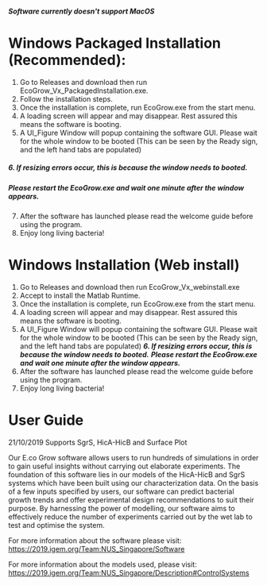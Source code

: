 ##### Software currently doesn't support MacOS
# Windows Packaged Installation (Recommended):
1. Go to Releases and download then run EcoGrow_Vx_PackagedInstallation.exe.
2. Follow the installation steps.
3. Once the installation is complete, run EcoGrow.exe from the start menu.
4. A loading screen will appear and may disappear. Rest assured this means the software is booting.
5. A UI_Figure Window will popup containing the software GUI. Please wait for the whole window to be booted (This can be seen by the Ready sign, and the left hand tabs are populated)
##### 6. If resizing errors occur, this is because the window needs to booted. 
##### Please restart the EcoGrow.exe and wait one minute after the window appears. 
7. After the software has launched please read the welcome guide before using the program. 
8. Enjoy long living bacteria!

# Windows Installation (Web install)
1. Go to Releases and download then run EcoGrow_Vx_webinstall.exe
2. Accept to install the Matlab Runtime. 
3. Once the installation is complete, run EcoGrow.exe from the start menu.
4. A loading screen will appear and may disappear. Rest assured this means the software is booting.
5. A UI_Figure Window will popup containing the software GUI. Please wait for the whole window to be booted (This can be seen by the Ready sign, and the left hand tabs are populated)
***6. If resizing errors occur, this is because the window needs to booted.***
***Please restart the EcoGrow.exe and wait one minute after the window appears.***
7. After the software has launched please read the welcome guide before using the program. 
8. Enjoy long living bacteria!

# User Guide
21/10/2019 Supports SgrS, HicA-HicB and Surface Plot

Our E.co Grow software allows users to run hundreds of simulations in order to gain useful insights without carrying out elaborate experiments. The foundation of this software lies in our models of the HicA-HicB and SgrS systems which have been built using our characterization data. On the basis of a few inputs specified by users, our software can predict bacterial growth trends and offer experimental design recommendations to suit their purpose. By harnessing the power of modelling, our software aims to effectively reduce the number of experiments carried out by the wet lab to test and optimise the system.

For more information about the software please visit: https://2019.igem.org/Team:NUS_Singapore/Software

For more information about the models used, please visit: https://2019.igem.org/Team:NUS_Singapore/Description#ControlSystems 
